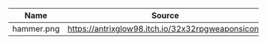 | Name | Source 
|------|-------|
| hammer.png | https://antrixglow98.itch.io/32x32rpgweaponsicons | 

